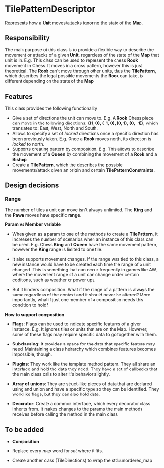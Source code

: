 # TilePatternDescriptor

Represents how a **Unit** moves/attacks ignoring the state of the **Map**.

## Responsibility

The main purpose of this class is to provide a flexible way to describe the movement or attacks of a given **Unit**, regardless of the state of the **Map** that unit is in. E.g. This class can be used to represent the chess **Rook** movement in Chess. It moves in a cross pattern, however this is just theoretical. The **Rook** can't move through other units, thus the **TilePattern**, which describes the legal possible movements the **Rook** can take, is different depending on the state of the **Map**.

## Features

This class provides the following functionality

- Give a set of directions the unit can move to. E.g. A **Rook** Chess piece can move in the following directions: **{(1, 0), (-1, 0), (0, 1), (0, -1)}**, which translates to: East, West, North and South.
- Allows to specify a set of *locked* directions once a specific direction has been previously taken. E.g. Once a **Rook** moves north, its direction is *locked* to north.
- Supports creating pattern by composition. E.g. This allows to describe the movement of a **Queen** by combining the movement of a **Rook** and a **Bishop**
- Create a **TilePattern**, which the describes the possible movements/attack given an origin and certain **TilePatternConstraints**.

## Design decisions

### Range

The number of tiles a unit can move isn't always unlimited. The **King** and the **Pawn** moves have specific **range**.

**Param vs Member variable**

- When given as a param to one of the methods to create a **TilePattern**, it increases the number of scenarios when an instance of this class can be used. E.g. Chess **King** and **Queen** have the same movement pattern, however the **King** range is limited to one tile.

- It also supports movement changes. If the range was tied to this class, a new instance would have to be created each time the range of a unit changed. This is something that can occur frequently in games like AW, where the movement range of a unit can change under certain coditions, such as weather or power ups.

- But it hinders composition. What if the range of a pattern is always the same regardless of the context and it should never be altered? More importantly, what if just one member of a composition needs this condition to hold? 

**How to support composition** 

- **Flags**: Flags can be used to indicate specific features of a given instance. E.g. It ignores tiles or units that are on the Map. However, some of these flags may require specific data to go together with them.

- **Subclassing**: It provides a space for the data that specific feature may need. Maintaining a class heirarchy which combines features becomes impossible, though.

- **Plugins**: They work like the template method pattern. They all share an interface and hold the data they need. They have a set of callbacks that the main class calls to alter it's behavior slightly.

- **Array of unions**: They are struct-like pieces of data that are declared using and union and have a specific type so they can be identified. They work like flags, but they can also hold data.

- **Decorator**: Create a common interface, which every decorator class inherits from. It makes changes to the params the main methods receives before calling the method in the main class.
    

## To be added

- **Composition**

- Replace every *map* word for *set* where it fits.

- Create another class (TileDirections) to wrap the std::unordered_map
